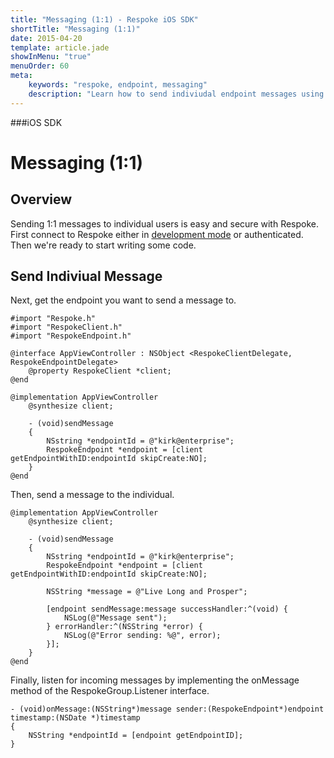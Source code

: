 ```yaml
---
title: "Messaging (1:1) - Respoke iOS SDK"
shortTitle: "Messaging (1:1)"
date: 2015-04-20
template: article.jade
showInMenu: "true"
menuOrder: 60
meta:
    keywords: "respoke, endpoint, messaging"
    description: "Learn how to send indiviudal endpoint messages using Respoke"
---
```


###iOS SDK
# Messaging (1:1)

## Overview

Sending 1:1 messages to individual users is easy and secure with Respoke. First connect to Respoke either in [development mode](/client/ios/getting-started.html) or authenticated. Then we're ready to start writing some code.

## Send Indiviual Message

Next, get the endpoint you want to send a message to.

    #import "Respoke.h"
    #import "RespokeClient.h"
    #import "RespokeEndpoint.h"
    
    @interface AppViewController : NSObject <RespokeClientDelegate, RespokeEndpointDelegate>
        @property RespokeClient *client;
    @end
    
    @implementation AppViewController
        @synthesize client;
        
        - (void)sendMessage
        {   
            NSstring *endpointId = @"kirk@enterprise";
            RespokeEndpoint *endpoint = [client getEndpointWithID:endpointId skipCreate:NO];
        }
    @end

Then, send a message to the individual.

    @implementation AppViewController
        @synthesize client;
       
        - (void)sendMessage
        {   
            NSstring *endpointId = @"kirk@enterprise";
            RespokeEndpoint *endpoint = [client getEndpointWithID:endpointId skipCreate:NO];
           
            NSString *message = @"Live Long and Prosper";
       
            [endpoint sendMessage:message successHandler:^(void) {
                NSLog(@"Message sent");
            } errorHandler:^(NSString *error) {
                NSLog(@"Error sending: %@", error);
            }];
        }
    @end

Finally, listen for incoming messages by implementing the onMessage method of the RespokeGroup.Listener interface.

    - (void)onMessage:(NSString*)message sender:(RespokeEndpoint*)endpoint timestamp:(NSDate *)timestamp
    {
        NSString *endpointId = [endpoint getEndpointID];
    }